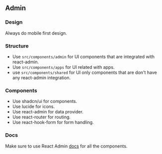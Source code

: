 ## Admin

### Design

Always do mobile first design.

### Structure

- Use `src/components/admin` for UI components that are integrated with react-admin.
- Use `src/components/apps` for UI related with apps.
- use `src/components/shared` for UI only components that are don't have any react-admin integration.

### Components

- Use shadcn/ui for components.
- Use lucide for icons.
- Use react-admin for data provider.
- Use react-router for routing.
- Use react-hook-form for form handling.

### Docs

Make sure to use React Admin [docs](https://marmelab.com/react-admin/documentation.html) for all the components.
